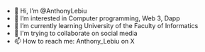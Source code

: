 - 👋 Hi, I’m @AnthonyLebiu
- 👀 I’m interested in Computer programming, Web 3, Dapp
- 🌱 I’m currently learning University of the Faculty of Informatics
- 💞️ I'm trying to collaborate on social media
- 📫 How to reach me: Anthony_Lebiu on X

<!---
AnthonyLebiu/AnthonyLebiu is a ✨ special ✨ repository because its `README.md` (this file) appears on your GitHub profile.
You can click the Preview link to take a look at your changes.
--->
